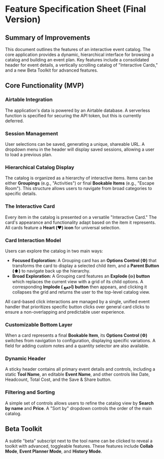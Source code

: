 # Feature Specification Sheet (Final Version)

## Summary of Improvements
This document outlines the features of an interactive event catalog. The core application provides a dynamic, hierarchical interface for browsing a catalog and building an event plan. Key features include a consolidated header for event details, a vertically scrolling catalog of "Interactive Cards," and a new Beta Toolkit for advanced features.

## Core Functionality (MVP)

### Airtable Integration
The application's data is powered by an Airtable database. A serverless function is specified for securing the API token, but this is currently deferred.

### Session Management
User selections can be saved, generating a unique, shareable URL. A dropdown menu in the header will display saved sessions, allowing a user to load a previous plan.

### Hierarchical Catalog Display
The catalog is organized as a hierarchy of interactive items. Items can be either **Groupings** (e.g., "Activities") or final **Bookable Items** (e.g., "Escape Room"). This structure allows users to navigate from broad categories to specific details.

### The Interactive Card
Every item in the catalog is presented on a versatile "Interactive Card." The card's appearance and functionality adapt based on the item it represents. All cards feature a **Heart (❤️) icon** for universal selection.

### Card Interaction Model
Users can explore the catalog in two main ways:
* **Focused Exploration:** A Grouping card has an **Options Control (⚙️)** that transforms the card to display a selected child item, and a **Parent Button (⬆️)** to navigate back up the hierarchy.
* **Broad Exploration:** A Grouping card features an **Explode (💥) button** which replaces the current view with a grid of its child options. A corresponding **Implode ( اجمع) button** then appears, and clicking it collapses the grid and returns the user to the top-level catalog view.

All card-based click interactions are managed by a single, unified event handler that prioritizes specific button clicks over general card clicks to ensure a non-overlapping and predictable user experience.

### Customizable Bottom Layer
When a card represents a final **Bookable Item**, its **Options Control (⚙️)** switches from navigation to configuration, displaying specific variations. A field for adding custom notes and a quantity selector are also available.

### Dynamic Header
A sticky header contains all primary event details and controls, including a static **Tool Name**, an editable **Event Name**, and other controls like Date, Headcount, Total Cost, and the Save & Share button.

### Filtering and Sorting
A simple set of controls allows users to refine the catalog view by **Search by name** and **Price**. A "Sort by" dropdown controls the order of the main catalog.

## Beta Toolkit
A subtle "beta" subscript next to the tool name can be clicked to reveal a toolkit with advanced, toggleable features. These features include **Collab Mode**, **Event Planner Mode**, and **History Mode**.

